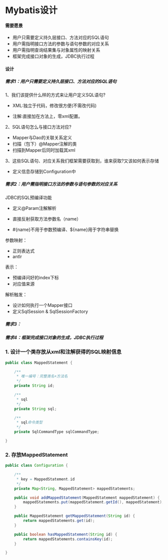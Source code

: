 # Mybatis设计

#### 需要愿景

- 用户只需要定义持久层接口、方法对应的SQL语句
- 用户需指明接口方法的参数与语句参数的对应关系
- 用户需指明查询结果集与对象属性的映射关系
- 框架完成接口对象的生成，JDBC执行过程

#### 设计

##### 需求1：用户只需要定义持久层接口、方法对应的SQL语句

1、我们该提供什么样的方式来让用户定义SQL语句?

- XML:独立于代码，修改很方便(不需改代码)

- 注解:直接加在方法上，零xml配置。

2、SQL语句怎么与接口方法对应?

- Mapper与Dao的关联关系定义
- 扫描（包下）@Mapper注解的类
- 扫描到Mapper后同时加载其xml

3、这些SQL语句、对应关系我们框架需要获取到，谁来获取?又该如何表示存储

- 定义信息存储到Configuration中



##### 需求2：用户需指明接口方法的参数与语句参数的对应关系

JDBC的SQL预编译功能

- 定义@Param注解解析
- 直接反射获取方法参数名（name）

- \#{name}不用于参数预编译、${name}用于字符串替换

参数映射：

- 正则表达式
- antlr

表示：

- 预编译问好的index下标
- 对应值来源

解析触发：

- 设计如何执行一个Mapper接口
- 定义SqlSession & SqlSessionFactory



##### 需求3：



##### 需求4：框架完成接口对象的生成，JDBC执行过程


### 1. 设计一个类存放从xml和注解获得的SQL映射信息

```java
public class MappedStatement {

    /**
     * 唯一编号：完整类名+方法名
     */
    private String id;

    /**
     * sql
     */
    private String sql;

    /**
     * sql命令类型
     */
    private SqlCommandType sqlCommandType;

}

```



### 2. 存放MappedStatement

```java
public class Configuration {

    /**
     * key = MappedStatement.id
     */
    private Map<String, MappedStatement> mappedStatements;

    public void addMappedStatement(MappedStatement mappedStatement) {
        mappedStatements.put(mappedStatement.getId(), mappedStatement);
    }

    public MappedStatement getMappedStatement(String id) {
        return mappedStatements.get(id);
    }

    public boolean hasMappedStatement(String id) {
        return mappedStatements.containsKey(id);
    }

}
```